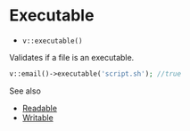 # Executable

- `v::executable()`

Validates if a file is an executable.

```php
v::email()->executable('script.sh'); //true
```

See also

  * [Readable](Readable.md)
  * [Writable](Writable.md)
